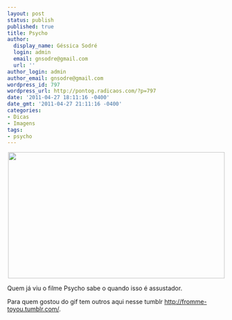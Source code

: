 ```yaml
---
layout: post
status: publish
published: true
title: Psycho
author:
  display_name: Géssica Sodré
  login: admin
  email: gnsodre@gmail.com
  url: ''
author_login: admin
author_email: gnsodre@gmail.com
wordpress_id: 797
wordpress_url: http://pontog.radicaos.com/?p=797
date: '2011-04-27 18:11:16 -0400'
date_gmt: '2011-04-27 21:11:16 -0400'
categories:
- Dicas
- Imagens
tags:
- psycho
---
```

<p style="text-align: center;"><a href="http://pontog.radicaos.com/wp-content/uploads/2011/04/tumblr_lhqpc5J9LK1qe0eclo1_r28_5001.gif"><img class="aligncenter size-full wp-image-800" title="Psycho" src="http://pontog.radicaos.com/wp-content/uploads/2011/04/tumblr_lhqpc5J9LK1qe0eclo1_r28_5001.gif" alt="" width="500" height="291" /></a></p>
<p style="text-align: left;">Quem já viu o filme Psycho sabe o quando isso é assustador.</p>
<p style="text-align: left;">Para quem gostou do gif tem outros aqui nesse tumblr <a title="From me to You" href="http://fromme-toyou.tumblr.com/">http://fromme-toyou.tumblr.com/</a>.</p>
